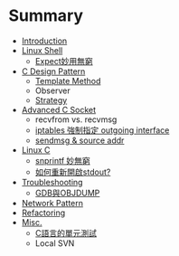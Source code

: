 # Summary

* [Introduction](README.md)
* [Linux Shell](linux_shell.md)
   * [Expect妙用無窮](expectmiao_yong_wu_qiong.md)
* [C Design Pattern ](c_design_pattern.md)
   * [Template Method](template_method.md)
   * Observer
   * [Strategy](strategy.md)
* [Advanced C Socket](advanced_c_socket.md)
   * recvfrom vs. recvmsg
   * [iptables 強制指定 outgoing interface](iptables_qiang_zhi_zhi_ding_outgoing_interface.md)
   * [sendmsg & source addr](sendmsg_&_source_addr.md)
* [Linux C](linux_c.md)
   * [snprintf 妙無窮](snprintf_miao_wu_qiong.md)
   * [如何重新開啟stdout?](ru_he_zhong_xin_kai_qi_stdout.md)
* [Troubleshooting](troubleshooting.md)
   * [GDB與OBJDUMP](gdbyu_objdump.md)
* [Network Pattern](network_pattern.md)
* [Refactoring](refactoring.md)
* [Misc.](misc.md)
   * [C語言的單元測試](cyu_yan_de_dan_yuan_ce_shi.md)
   * Local SVN


